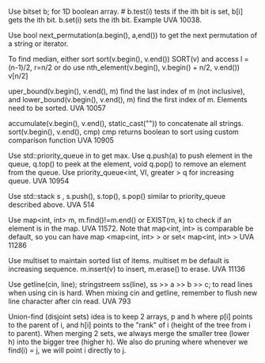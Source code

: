 Use bitset<n> b; for 1D boolean array. # b.test(i) tests if the ith bit is set, b[i] gets the ith bit. b.set(i) sets the ith bit. Example UVA 10038.

Use bool next_permutation(a.begin(), a,end()) to get the next permutation of a string or iterator.

To find median, either sort sort(v.begin(), v.end()) SORT(v) and access l = (n-1)/2, r=n/2 or do use nth_element(v.begin(), v.begin() + n/2, v.end()) v[n/2]

uper_bound(v.begin(), v.end(), m) find the last index of m (not inclusive), and lower_bound(v.begin(), v.end(), m) find the first index of m. Elements need to be sorted. UVA 10057

accumulate(v.begin(), v.end(), static_cast<string>("")) to concatenate all strings. sort(v.begin(), v.end(), cmp) cmp returns boolean to sort using custom comparison function UVA 10905

Use std::priority_queue in <queue> to get max. Use q.push(a) to push element in the queue, q.top() to peek at the element, void q.pop() to remove an element from the queue. Use priority_queue<int, VI, greater<int> > q for increasing queue. UVA 10954

Use std::stack<int> s , s.push(), s.top(), s.pop() similar to priority_queue described above. UVA 514

Use map<int, int> m, m.find()!=m.end() or EXIST(m, k) to check if an element is in the map. UVA 11572. Note that map<int, int> is comparable be default, so you can have map <map<int, int> > or set< map<int, int> > UVA 11286

Use multiset to maintain sorted list of items. multiset<int> m be default is increasing sequence. m.insert(v) to insert, m.erase() to erase. UVA 11136

Use getline(cin, line); stringstreem ss(line), ss >> a >> b >> c; to read lines when using cin is hard. When mixing cin and getline, remember to flush new line character after cin read. UVA 793

Union-find (disjoint sets) idea is to keep 2 arrays, p and h where p[i] points to the parent of i, and h[i] points to the "rank" of i (height of the tree from i to parent). When merging 2 sets, we always merge the smaller tree (lower h) into the bigger tree (higher h). We also do pruning where whenever we find(i) = j, we will point i directly to j.
